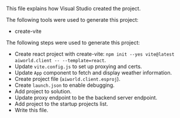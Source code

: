 This file explains how Visual Studio created the project.

The following tools were used to generate this project:
- create-vite

The following steps were used to generate this project:
- Create react project with create-vite: `npm init --yes vite@latest aiworld.client -- --template=react`.
- Update `vite.config.js` to set up proxying and certs.
- Update `App` component to fetch and display weather information.
- Create project file (`aiworld.client.esproj`).
- Create `launch.json` to enable debugging.
- Add project to solution.
- Update proxy endpoint to be the backend server endpoint.
- Add project to the startup projects list.
- Write this file.
